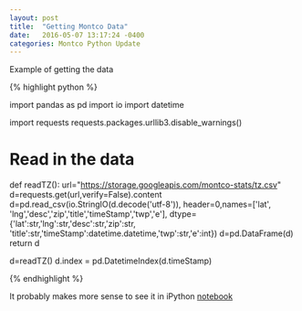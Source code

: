 ```yaml
---
layout: post
title:  "Getting Montco Data"
date:   2016-05-07 13:17:24 -0400
categories: Montco Python Update
---
```


Example of getting the data


{% highlight python %}


import pandas as pd
import io
import datetime

import requests
requests.packages.urllib3.disable_warnings()


# Read in the data
def readTZ():
    url="https://storage.googleapis.com/montco-stats/tz.csv"
    d=requests.get(url,verify=False).content
    d=pd.read_csv(io.StringIO(d.decode('utf-8')),
                  header=0,names=['lat', 'lng','desc','zip','title','timeStamp','twp','e'],
            dtype={'lat':str,'lng':str,'desc':str,'zip':str,
                  'title':str,'timeStamp':datetime.datetime,'twp':str,'e':int})
    d=pd.DataFrame(d)
    return d

d=readTZ()
d.index = pd.DatetimeIndex(d.timeStamp)

{% endhighlight %}


It probably makes more sense to see it in iPython [notebook](https://github.com/mchirico/mchirico.github.io/blob/master/p/Montco%20Get%20Data.ipynb)

